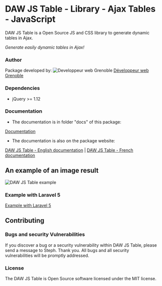 # DAW JS Table - Library - Ajax Tables - JavaScript

DAW JS Table is a Open Source JS and CSS library to generate dynamic tables in Ajax.

*Generate easily dynamic tables in Ajax!*




### Author

Package developed by:
![Developpeur web Grenoble](https://www.devandweb.fr/medias/website/favicon.ico)
[Développeur web Grenoble](https://www.devandweb.fr)




### Dependencies

* jQuery >= 1.12




### Documentation

* The documentation is in folder "docs" of this package:

[Documentation](https://github.com/stephweb/daw-js-table/blob/master/docs/doc.md)

* The documentation is also on the package website:

[DAW JS Table - English documentation](https://www.devandweb.com/packages/daw-js-table)
|
[DAW JS Table - French documentation](https://www.devandweb.fr/packages/daw-js-table)






## An example of an image result

![DAW JS Table example](https://www.devandweb.fr/medias/upload/package/daw-js-table-example.png)






### Example with Laravel 5

[Example with Laravel 5](https://github.com/stephweb/daw-js-table-with-laravel5-framework)






## Contributing

### Bugs and security Vulnerabilities

If you discover a bug or a security vulnerability within DAW JS Table, please send a message to Steph. Thank you.
All bugs and all security vulnerabilities will be promptly addressed.




### License

The DAW JS Table is Open Source software licensed under the MIT license.